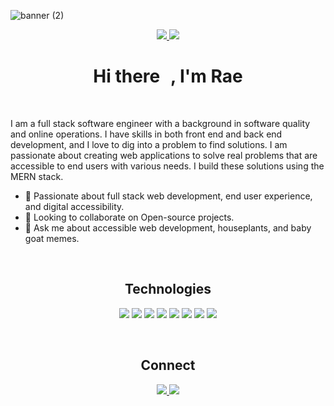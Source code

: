 ![banner (2)](https://user-images.githubusercontent.com/11688089/169422561-1de8503b-09b3-4f81-9826-ce5556d2a3a9.png)

<p align="center">
  <a href="https://raeintech.netlify.app/" target="_blank">
    <img src="https://img.shields.io/static/v1?label=|&message=WEBSITE&color=23555f&style=plastic&logo=react&logo-color=white"/>
  <a href="https://twitter.com/RaeInTech" target="_blank">
    <img src="https://img.shields.io/static/v1?label=|&message=TWITTER&color=cdf998&style=plastic&logo=twitter&logo-color=white"/>
  </a>
</p>

<h1 align="center">Hi there <img src="https://github.com/sudnyeshtalekar/sudnyeshtalekar/blob/master/Assets/Hi.gif" width="10px">, I'm Rae</h1>

<br>

<p>I am a full stack software engineer with a background in software quality and online operations. I have skills in both front end and back end development, and I love to dig into a problem to find solutions. I am passionate about creating web applications to solve real problems that are accessible to end users with various needs. I build these solutions using the MERN stack.</p> 

  - 🌱 Passionate about full stack web development, end user experience, and digital accessibility. 
  - 👯 Looking to collaborate on Open-source projects.
  - 💬 Ask me about accessible web development, houseplants, and baby goat memes.
  
  <br>

<h2 align="center">Technologies</h2>

<p align="center">
    <img src="https://img.shields.io/static/v1?label=|&message=HTML5&color=23555f&style=plastic&logo=html5"/>
    <img src="https://img.shields.io/static/v1?label=|&message=CSS3&color=285f65&style=plastic&logo=css3"/>
    <img src="https://img.shields.io/static/v1?label=|&message=BOOTSTRAP&color=316c5e&style=plastic&logo=bootstrap"/>
    <img src="https://img.shields.io/static/v1?label=|&message=JAVASCRIPT&color=3c7f5d&style=plastic&logo=javascript"/>
    <img src="https://img.shields.io/static/v1?label=|&message=REACT.JS&color=4a935c&style=plastic&logo=react"/>
    <img src="https://img.shields.io/static/v1?label=|&message=MONGO-DB&color=cdd148&style=plastic&logo=mongodb"/>
    <img src="https://img.shields.io/static/v1?label=|&message=EXPRESS&color=bbb111&style=plastic&logo=express"/>
    <img src="https://img.shields.io/static/v1?label=|&message=GIT&color=cbb148&style=plastic&logo=git"/>
</p>

<br>

<h2 align="center">Connect</h2>


<p align="center">
  <a href="https://raeintech.netlify.app/" target="_blank">
    <img src="https://img.shields.io/static/v1?label=|&message=WEBSITE&color=23555f&style=plastic&logo=react&logo-color=white"/>
  <a href="https://twitter.com/RaeInTech" target="_blank">
    <img src="https://img.shields.io/static/v1?label=|&message=TWITTER&color=cdf998&style=plastic&logo=twitter&logo-color=white"/>
  </a>
</p>
